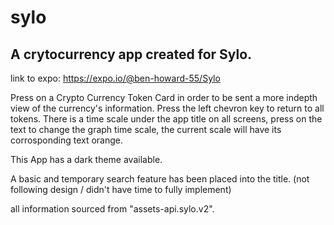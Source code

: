 # sylo
## A crytocurrency app created for Sylo.
link to expo: https://expo.io/@ben-howard-55/Sylo

Press on a Crypto Currency Token Card in order to be sent  a more indepth view of the currency's information. 
Press the left chevron key to return to all tokens.
There is a time scale under the app title on all screens, press on the text to change the graph time scale, 
the current scale will have its corrosponding text orange.

This App has a dark theme available.

A basic and temporary search feature has been placed into the title. (not following design / didn't have time to fully implement)

all information sourced from "assets-api.sylo.v2".
